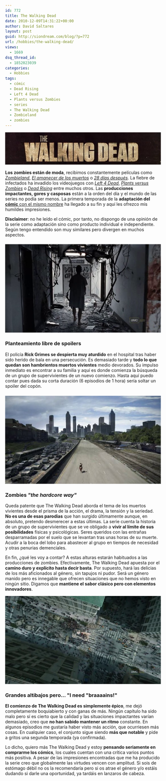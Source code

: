 ```yaml
---
id: 772
title: The Walking Dead
date: 2010-12-09T14:31:22+00:00
author: David Saltares
layout: post
guid: http://siondream.com/blog/?p=772
url: /hobbies/the-walking-dead/
views:
  - 1669
dsq_thread_id:
  - 1852023039
categories:
  - Hobbies
tags:
  - cómic
  - Dead Rising
  - Left 4 Dead
  - Plants versus Zombies
  - series
  - The Walking Dead
  - Zombieland
  - zombies
---
```


![the-walking-dead-01.jpg](/img/wp/the-walking-dead-01.jpg)

**Los zombies están de moda**, recibimos constantemente películas como *[Zombieland](http://www.imdb.com/title/tt1156398/)*, *[El amanecer de los muertos](http://www.imdb.com/title/tt0363547/)* o *[28 días después](http://www.imdb.com/title/tt0289043/)*. La fiebre de infectados ha invadido los videojuegos con *[Left 4 Dead](http://en.wikipedia.org/wiki/Left_4_Dead)*, *[Plants versus Zombies](http://es.wikipedia.org/wiki/Plants_vs._Zombies)* o *[Dead Rising](http://es.wikipedia.org/wiki/Dead_Rising)* entre muchos otros. Las **producciones impactantes, gores y casposas** están a la orden del día y el mundo de las series no podía ser menos. La primera temporada de la **adaptación del** [**cómic** con el mismo nombre](http://en.wikipedia.org/wiki/The_Walking_Dead) ha llegado a su fin y aquí les ofrezco mis humildes impresiones.

**Disclaimer**: no he leído el cómic, por tanto, no dispongo de una opinión de la serie como adaptación sino como producto individual e independiente. Según tengo entendido son muy similares pero divergen en muchos aspectos.

### 

![the-walking-dead-04.png](/img/wp/the-walking-dead-04.png)

### Planteamiento libre de spoilers

El policía **Rick Grimes se despierta muy aturdido** en el hospital tras haber sido herido de bala en una persecución. Es demasiado tarde y **todo lo que quedan son hambrientos muertos vivientes** medio devorados. Su impulso inmediato es encontrar a su familia y aquí es donde comienza la búsqueda de un grupo de supervivientes de un nuevo comienzo. Hasta aquí puedo contar pues dada su corta duración (6 episodios de 1 hora) sería soltar un spoiler del copón.

### 

![the-walking-dead-02.jpg](/img/wp/the-walking-dead-02.jpg)

### Zombies *"the hardcore way"*

Queda patente que The Walking Dead aborda el tema de los muertos vivientes desde el prisma de la acción, el drama, la tensión y la seriedad. **No es una de esas parodias** que han surgido últimamente aunque, en absoluto, pretendo desmerecer a estas últimas. La serie cuenta la historia de un grupo de supervivientes que se ve obligado a **vivir al límite de sus posibilidades** físicas y psicológicas. Seres queridos con las entrañas desparramadas por el suelo que se levantan tras unas horas de su muerte. Acudir a la boca del lobo para abastecer al grupo en tiempos de necesidad y otras penurias demenciales.

En fin, ¿qué les voy a contar? A estas alturas estarán habituados a las producciones de zombies. Efectivamente, The Walking Dead apuesta por el **camino duro y explícito hasta decir basta**. Por supuesto, hará las delicias de los más aficionados al género, sin tapujos ni pudor. Será un género manido pero es innegable que ofrecen situaciones que no hemos visto en ningún sitio. Digamos que **mantiene el sabor clásico pero con elementos innovadores**.

![the-walking-dead-03.png](/img/wp/the-walking-dead-03.png)

### Grandes altibajos pero… "I need "braaaains!"

**El comienzo de The Walking Dead es simplemente épico**, me dejó completamente boquiabierto y con ganas de más. Ningún capítulo ha sido malo pero sí es cierto que la calidad y las situaciones impactantes varían demasiado, creo que **no han sabido mantener un ritmo** constante. En algunos episodios me gustaría haber visto más acción, que ocurriesen más cosas. En cualquier caso, el conjunto sigue siendo **más que notable** y pide a gritos una segunda temporada (ya confirmada).

Lo dicho, quiero más The Walking Dead y estoy **pensando seriamente en comprarme los cómics**, los cuales cuentan con una crítica varios puntos más positiva. A pesar de las impresiones encontradas que me ha producido la serie creo que globalmente las virtudes vencen con amplitud. Si sois de estómago débil no os la recomendaría pero si os atrae el género y/o estáis dudando si darle una oportunidad, ya tardáis en lanzaros de cabeza.